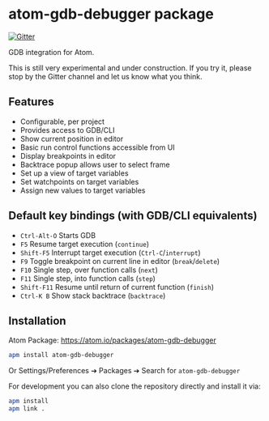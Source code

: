 # atom-gdb-debugger package
[![Gitter](https://badges.gitter.im/Join%20Chat.svg)](https://gitter.im/atom-gdb-debugger/Lobby)

GDB integration for Atom.

This is still very experimental and under construction.  If you try it, please
stop by the Gitter channel and let us know what you think.

## Features
* Configurable, per project
* Provides access to GDB/CLI
* Show current position in editor
* Basic run control functions accessible from UI
* Display breakpoints in editor
* Backtrace popup allows user to select frame
* Set up a view of target variables
* Set watchpoints on target variables
* Assign new values to target variables

## Default key bindings (with GDB/CLI equivalents)
* `Ctrl-Alt-O` Starts GDB
* `F5` Resume target execution (`continue`)
* `Shift-F5` Interrupt target execution (`Ctrl-C`/`interrupt`)
* `F9` Toggle breakpoint on current line in editor (`break`/`delete`)
* `F10` Single step, over function calls (`next`)
* `F11` Single step, into function calls (`step`)
* `Shift-F11` Resume until return  of current function (`finish`)
* `Ctrl-K B` Show stack backtrace (`backtrace`)

## Installation

Atom Package: https://atom.io/packages/atom-gdb-debugger

```bash
apm install atom-gdb-debugger
```

Or Settings/Preferences ➔ Packages ➔ Search for `atom-gdb-debugger`

For development you can also clone the repository directly and install it via:
```bash
apm install
apm link .
```
